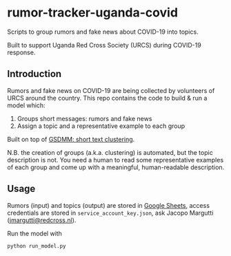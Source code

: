 # rumor-tracker-uganda-covid
Scripts to group rumors and fake news about COVID-19 into topics.

Built to support Uganda Red Cross Society (URCS) during COVID-19 response. 

## Introduction
Rumors and fake news on COVID-19 are being collected by volunteers of URCS around the country. This repo contains the code to build & run a model which:
1. Groups short messages: rumors and fake news
2. Assign a topic and a representative example to each group

Built on top of [GSDMM: short text clustering](https://github.com/rwalk/gsdmm).

N.B. the creation of groups (a.k.a. clustering) is automated, but the topic description is not. You need a human to read some representative examples of each group and come up with a meaningful, human-readable description.

## Usage
Rumors (input) and topics (output) are stored in [Google Sheets](https://docs.google.com/spreadsheets/d/18PwsExSVerYzTxGxarLwyGkKIVT2QJCobCnoeLYXwjM/edit#gid=0), access credentials are stored in `service_account_key.json`, ask Jacopo Margutti (jmargutti@redcross.nl).

Run the model with
```
python run_model.py
```
